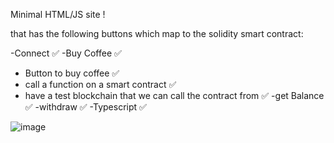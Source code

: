 
Minimal HTML/JS site ! 

that has the following buttons which map to the solidity smart contract:

-Connect ✅
-Buy Coffee ✅
 - Button to buy coffee ✅
 - call a function on a smart contract ✅
 - have a test blockchain that we can call the contract from ✅
-get Balance ✅
-withdraw ✅
-Typescript ✅

![image](https://github.com/user-attachments/assets/d2562218-49ec-49af-a553-6869bc99e362)

